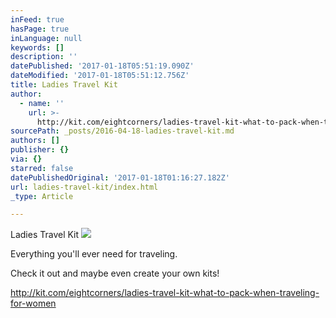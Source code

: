 ```yaml
---
inFeed: true
hasPage: true
inLanguage: null
keywords: []
description: ''
datePublished: '2017-01-18T05:51:19.090Z'
dateModified: '2017-01-18T05:51:12.756Z'
title: Ladies Travel Kit
author:
  - name: ''
    url: >-
      http://kit.com/eightcorners/ladies-travel-kit-what-to-pack-when-traveling-for-women
sourcePath: _posts/2016-04-18-ladies-travel-kit.md
authors: []
publisher: {}
via: {}
starred: false
datePublishedOriginal: '2017-01-18T01:16:27.182Z'
url: ladies-travel-kit/index.html
_type: Article

---
```

Ladies Travel Kit
![](https://the-grid-user-content.s3-us-west-2.amazonaws.com/14f722f7-2c93-4901-be49-3f62df5016d5.jpg)

Everything you'll ever need for traveling. 

Check it out and maybe even create your own kits!

http://kit.com/eightcorners/ladies-travel-kit-what-to-pack-when-traveling-for-women